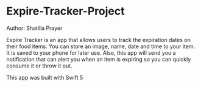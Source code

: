# Expire-Tracker-Project

Author: Shatilla Prayer

Expire Tracker is an app that allows users to track the expiration dates on their food items. You can store an image, name, date and time to your item. It is saved
to your phone for later use. Also, this app will send you a notification that can alert you when an item is expiring so you can quickly consume it or throw it out.

This app was built with Swift 5 
